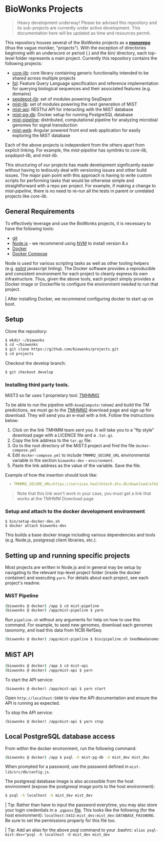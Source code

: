 # BioWonks Projects

> Heavy development underway! Please be advised this repository and its sub-projects are currently under active development. This documentation here will be updated as time and resources permit.

This repository houses several of the BioWonks projects as a **[monorepo](http://danluu.com/monorepo/)** (thus the vague moniker, "projects"). With the exception of directories beginning with an underscore or period (.) and the bin/ directory, each top-level folder represents a main project. Currently this repository contains the following projects:

* [core-lib](core-lib/readme.md): core library containing generic functionality intended to be shared across multiple projects
* [fql](fql/readme.md): Feature Query Language specification and reference implementation for querying biological sequences and their associated features (e.g. domains)
* [seqdepot-lib](seqdepot-lib/readme.md): set of modules powering SeqDepot
* [mist-lib](mist-lib/readme.md): set of modules powering the next generation of MiST
* [mist-api](mist-api/readme.md): RESTful API for interacting with the MiST database
* [mist-pg-db](mist-pg-db/readme.md): Docker setup for running PostgreSQL database
* [mist-pipeline](mist-pipeline/readme.md): distributed, computational pipeline for analyzing microbial genomes for signal transduction
* [mist-web](https://github.com/ToshkaDev/mist-web-v): Angular powered front end web application for easily exploring the MiST database

Each of the above projects is independent from the others apart from explicit linking. For example, the *mist-pipeline* has symlinks to *core-lib*, *seqdepot-lib*, and *mist-lib*.

This structuring of our projects has made development signficantly easier without having to tediously deal with versioning issues and other build issues. The major pain point with this approach is having to write custom scripts for performing tasks that would be otherwise simple and straightforward with a repo per project. For example, if making a change to *mist-pipeline*, there is no need to re-run all the tests in parent or unrelated projects like *core-lib*.

## General Requirements
To effectively leverage and use the BioWonks projects, it is necessary to have the following tools:

* [git](https://git-scm.com/)
* [Node.js](https://nodejs.org) - we recommend using [NVM](https://github.com/creationix/nvm) to install version 8.x
* [Docker](https://www.docker.com/)
* [Docker Compose](https://docs.docker.com/compose/)

Node is used for various scripting tasks as well as other tooling helpers (e.g. [eslint](http://eslint.org/) javascript linting). The Docker software provides a reproducible and consistent environment for each project to cleanly express its own infrastructure. Thus, given the above tools, each project simply provides a Docker image or Dockerfile to configure the environment needed to run that project.

| After installing Docker, we recommend configuring docker to start up on boot.



## Setup
Clone the repository:
```bash
$ mkdir ~/biowonks
$ cd ~/biowonks
$ git clone https://github.com/biowonks/projects.git
$ cd projects
```

Checkout the develop branch:
```bash
$ git checkout develop
```

### Installing third party tools.

MiST3 so far uses 1 proprietary tool: [TMHMM2](https://services.healthtech.dtu.dk/service.php?TMHMM-2.0)

To be able to run the pipeline with `AseqCompute:tmhmm2` and build the TM predictions, we must go to the [TMHMM2](https://services.healthtech.dtu.dk/service.php?TMHMM-2.0) download page and sign up for download. They will send you an e-mail with a link. Follow the instructions below:

1) Click on the link TMHMM team sent you. It will take you to a "ftp style" download page with a LICENCE file and a `.tar.gz`.
2) Copy the link address to the `tar.gz` file.
3) Go to the root directory of the MiST3 project and find the file `docker-compose.yml`
4) Edit `docker-compose.yml` to include `TMHMM2_SECURE_URL` environmental variable in the section `biowonks-dev` - `environment`.
5) Paste the link address as the value of the variable. Save the file.

Example of how the insertion should look like:

```yml
  - TMHMM2_SECURE_URL=https://services.healthtech.dtu.dk/download/a742125a-c3b4-4622-93c2-b3ac77ec4fbe/tmhmm-2.0c.Linux.tar.gz
```
> Note that this link won't work in your case, you must get a link that works at the TMHMM Download page

### Setup and attach to the docker development environment

```
$ bin/setup-docker-dev.sh
$ docker attach biowonks-dev
```

This builds a base docker image including various dependencies and tools (e.g. Node.js, postgresql client libraries, etc.).


## Setting up and running specific projects
Most projects are written in Node.js and in general may be setup by navigating to the relevant top-level project folder (inside the docker container) and executing `yarn`. For details about each project, see each project's readme.

### MiST Pipeline
```bash
(biowonks @ docker) /app $ cd mist-pipeline
(biowonks @ docker) /app/mist-pipeline $ yarn
```

Run `pipeline.sh` without any arguments for help on how to use this command. For example, to seed new genomes, download each genomes taxonomy, and load this data from NCBI RefSeq:

```bash
(biowonks @ docker) /app/mist-pipeline $ bin/pipeline.sh SeedNewGenomes Taxonomy NCBICoreData
```

## MiST API
```bash
(biowonks @ docker) /app $ cd mist-api
(biowonks @ docker) /app/mist-api $ yarn
```

To start the API service:
```
(biowonks @ docker) /app/mist-api $ yarn start
```

Open `http://localhost:5000` to view the API documentation and ensure the API is running as expected.

To stop the API service:
```
(biowonks @ docker) /app/mist-api $ yarn stop
```

## Local PostgreSQL database access

From within the docker environment, run the following command:

```bash
(biowonks @ docker) /app $ psql -h mist-pg-db -U mist_dev mist_dev
```

When prompted for a password, use the password defined in `mist-lib/src/db/config.js`.

The postgresql database image is also accessible from the host environment (expose the postgresql image ports to the host environment):

```bash
$ psql -h localhost -U mist_dev mist_dev
```

| Tip: Rather than have to input the password everytime, you may also store your login credentials in a `.pgpass` [file](https://www.postgresql.org/docs/9.6/static/libpq-pgpass.html). This looks like the following (for the host environment): `localhost:5432:mist_dev:mist_dev:DATABASE_PASSWORD`. Be sure to set the permissions properly for this file too.

| Tip: Add an alias for the above psql command to your .bashrc: `alias psql-mist-dev="psql -h localhost -U mist_dev mist_dev`

